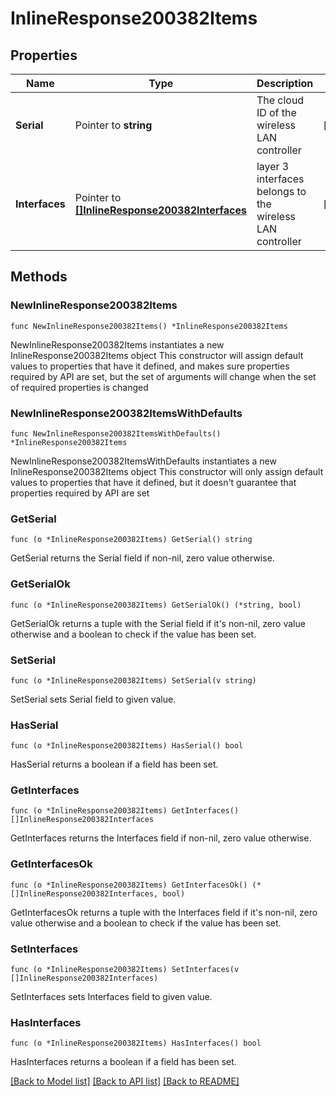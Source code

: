 # InlineResponse200382Items

## Properties

Name | Type | Description | Notes
------------ | ------------- | ------------- | -------------
**Serial** | Pointer to **string** | The cloud ID of the wireless LAN controller | [optional] 
**Interfaces** | Pointer to [**[]InlineResponse200382Interfaces**](InlineResponse200382Interfaces.md) | layer 3 interfaces belongs to the wireless LAN controller | [optional] 

## Methods

### NewInlineResponse200382Items

`func NewInlineResponse200382Items() *InlineResponse200382Items`

NewInlineResponse200382Items instantiates a new InlineResponse200382Items object
This constructor will assign default values to properties that have it defined,
and makes sure properties required by API are set, but the set of arguments
will change when the set of required properties is changed

### NewInlineResponse200382ItemsWithDefaults

`func NewInlineResponse200382ItemsWithDefaults() *InlineResponse200382Items`

NewInlineResponse200382ItemsWithDefaults instantiates a new InlineResponse200382Items object
This constructor will only assign default values to properties that have it defined,
but it doesn't guarantee that properties required by API are set

### GetSerial

`func (o *InlineResponse200382Items) GetSerial() string`

GetSerial returns the Serial field if non-nil, zero value otherwise.

### GetSerialOk

`func (o *InlineResponse200382Items) GetSerialOk() (*string, bool)`

GetSerialOk returns a tuple with the Serial field if it's non-nil, zero value otherwise
and a boolean to check if the value has been set.

### SetSerial

`func (o *InlineResponse200382Items) SetSerial(v string)`

SetSerial sets Serial field to given value.

### HasSerial

`func (o *InlineResponse200382Items) HasSerial() bool`

HasSerial returns a boolean if a field has been set.

### GetInterfaces

`func (o *InlineResponse200382Items) GetInterfaces() []InlineResponse200382Interfaces`

GetInterfaces returns the Interfaces field if non-nil, zero value otherwise.

### GetInterfacesOk

`func (o *InlineResponse200382Items) GetInterfacesOk() (*[]InlineResponse200382Interfaces, bool)`

GetInterfacesOk returns a tuple with the Interfaces field if it's non-nil, zero value otherwise
and a boolean to check if the value has been set.

### SetInterfaces

`func (o *InlineResponse200382Items) SetInterfaces(v []InlineResponse200382Interfaces)`

SetInterfaces sets Interfaces field to given value.

### HasInterfaces

`func (o *InlineResponse200382Items) HasInterfaces() bool`

HasInterfaces returns a boolean if a field has been set.


[[Back to Model list]](../README.md#documentation-for-models) [[Back to API list]](../README.md#documentation-for-api-endpoints) [[Back to README]](../README.md)


